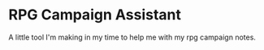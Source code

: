 # RPG Campaign Assistant
 A little tool I'm making in my time to help me with my rpg campaign notes.
